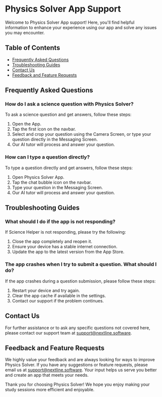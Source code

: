 # Physics Solver App Support

Welcome to Physics Solver App support! Here, you'll find helpful information to enhance your experience using our app and solve any issues you may encounter.

## Table of Contents
- [Frequently Asked Questions](#frequently-asked-questions)
- [Troubleshooting Guides](#troubleshooting-guides)
- [Contact Us](#contact-us)
- [Feedback and Feature Requests](#feedback-and-feature-requests)

## Frequently Asked Questions

### How do I ask a science question with Physics Solver?
To ask a science question and get answers, follow these steps:
1. Open the App.
2. Tap the first icon on the navbar.
3. Select and crop your question using the Camera Screen, or type your question directly in the Messaging Screen.
4. Our AI tutor will process and answer your question.

### How can I type a question directly?
To type a question directly and get answers, follow these steps:
1. Open Physics Solver App.
2. Tap the chat bubble icon on the navbar.
3. Type your question in the Messaging Screen.
4. Our AI tutor will process and answer your question.


## Troubleshooting Guides

### What should I do if the app is not responding?
If Science Helper is not responding, please try the following:
1. Close the app completely and reopen it.
2. Ensure your device has a stable internet connection.
3. Update the app to the latest version from the App Store.

### The app crashes when I try to submit a question. What should I do?
If the app crashes during a question submission, please follow these steps:
1. Restart your device and try again.
2. Clear the app cache if available in the settings.
3. Contact our support if the problem continues.

## Contact Us
For further assistance or to ask any specific questions not covered here, please contact our support team at support@nextline.software.

## Feedback and Feature Requests

We highly value your feedback and are always looking for ways to improve Physics Solver. If you have any suggestions or feature requests, please email us at support@nextline.software. Your input helps us serve you better and create an app that meets your needs.

Thank you for choosing Physics Solver! We hope you enjoy making your study sessions more efficient and enjoyable.
